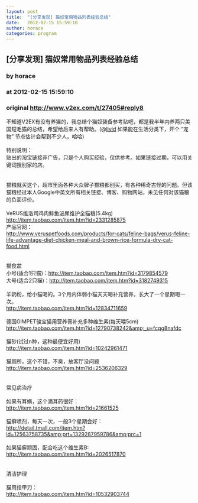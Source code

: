 ```yaml
---
layout: post
title:  "[分享发现] 猫奴常用物品列表经验总结"
date:   2012-02-15 15:59:10
author: horace
categories: program
---
```


## [分享发现] 猫奴常用物品列表经验总结
### by horace
### at 2012-02-15 15:59:10
### original <http://www.v2ex.com/t/27405#reply8>

不知道V2EX有没有养猫的，我总结个猫奴装备参考贴吧，都是我半年内养两只美国短毛猫的总结，希望给后来人有帮助。(@<a href="http://www.v2ex.com/member/livid">livid</a> 如果能在生活分类下，开个 “宠物” 节点估计会帮到不少人，哈哈)
<br>
<br>特别说明：
<br>贴出的淘宝链接非广告，只是个人购买经验，仅供参考。如果链接过期，可以用关键词搜别家的店。
<br>
<br>
<br>猫粮就买这个，超市里面各种大众牌子猫粮都别买，有各种稀奇古怪的问题。但该猫粮经过本人Google中英文所有相关链接、博客、购物网站，未见任何对该猫粮的负面评价。
<br>
<br>VeRUS维洛司鸡肉鲱鱼泌尿维护全猫粮(5.4kg)
<br><a href="http://item.taobao.com/item.htm?id=2331285875" rel="nofollow">http://item.taobao.com/item.htm?id=2331285875</a>
<br>产品官网：
<br><a href="http://www.veruspetfoods.com/products/for-cats/feline-bags/verus-feline-life-advantage-diet-chicken-meal-and-brown-rice-formula-dry-cat-food.html" rel="nofollow">http://www.veruspetfoods.com/products/for-cats/feline-bags/verus-feline-life-advantage-diet-chicken-meal-and-brown-rice-formula-dry-cat-food.html</a>
<br>
<br>
<br>猫食盆
<br>小号(适合1只猫)：http://item.taobao.com/item.htm?id=3179854579
<br>大号(适合2只猫)：http://item.taobao.com/item.htm?id=3182749315
<br>
<br>羊奶粉，给小猫喝的。3个月内体弱小猫天天喝补充营养，长大了一个星期喝一次。
<br><a href="http://item.taobao.com/item.htm?id=12834711659" rel="nofollow">http://item.taobao.com/item.htm?id=12834711659</a>
<br>
<br>德国GIMPET骏宝猫用营养膏补充多种维生素(每天喂5cm)
<br><a href="http://item.taobao.com/item.htm?id=12790738242&amp;_u=fcqg8nafdc" rel="nofollow">http://item.taobao.com/item.htm?id=12790738242&amp;_u=fcqg8nafdc</a>
<br>
<br>猫砂(试过n种，这种最便宜好用)
<br><a href="http://item.taobao.com/item.htm?id=10242961471" rel="nofollow">http://item.taobao.com/item.htm?id=10242961471</a>
<br>
<br>猫厕所，这个不错，不臭，放客厅没问题
<br><a href="http://item.taobao.com/item.htm?id=2536206329" rel="nofollow">http://item.taobao.com/item.htm?id=2536206329</a>
<br>
<br>
<br>常见病治疗
<br>
<br>如果有耳螨，这个滴耳药很好：
<br><a href="http://item.taobao.com/item.htm?id=21661525" rel="nofollow">http://item.taobao.com/item.htm?id=21661525</a>
<br>
<br>猫癣喷剂，每天一次，一般3个星期会好：
<br><a href="http://detail.tmall.com/item.htm?id=12563758735&amp;prt=1329287959786&amp;prc=1" rel="nofollow">http://detail.tmall.com/item.htm?id=12563758735&amp;prt=1329287959786&amp;prc=1</a>
<br>
<br>如果猫癣顽固，配合吃这个维生素B:
<br><a href="http://item.taobao.com/item.htm?id=2026517870" rel="nofollow">http://item.taobao.com/item.htm?id=2026517870</a>
<br>
<br>
<br>清洁护理
<br>
<br>猫用指甲刀：
<br><a href="http://item.taobao.com/item.htm?id=10532903744" rel="nofollow">http://item.taobao.com/item.htm?id=10532903744</a>
